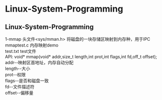 # Linux-System-Programming
Linux-System-Programming  
--------------------------------------
1-mmap  头文件<sys/mman.h>
将磁盘的一块存储区映射到内存种，用于IPC  
mmaptest.c 内存映射demo  
test.txt test文件  
API: void* mmap(void* addr,size_t length,int prot,int flags,int fd,off_t offset);  
addr--映射区首地址，内存自动分配  
length--大小  
prot--权限  
flags--是否和磁盘一致  
fd--文件描述符  
offset--偏移量  
